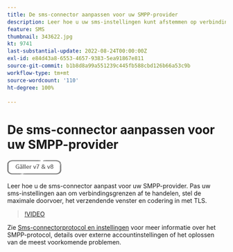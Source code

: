 ```yaml
---
title: De sms-connector aanpassen voor uw SMPP-provider
description: Leer hoe u uw sms-instellingen kunt afstemmen op verbindingslimieten, de maximale doorvoer, het verzendvenster en versleuteling met TLS kunt instellen.
feature: SMS
thumbnail: 343622.jpg
kt: 9741
last-substantial-update: 2022-08-24T00:00:00Z
exl-id: e84d43a8-6553-4657-9383-5ea91867e811
source-git-commit: b1b8d8a99a551239c445fb588cbd126b66a53c9b
workflow-type: tm+mt
source-wordcount: '110'
ht-degree: 100%

---
```


# De sms-connector aanpassen voor uw SMPP-provider

![Geldt voor V7, V8](../assets/V7-V8-stamp.png)

Leer hoe u de sms-connector aanpast voor uw SMPP-provider. Pas uw sms-instellingen aan om verbindingsgrenzen af te handelen, stel de maximale doorvoer, het verzendende venster en codering in met TLS.

>[!VIDEO](https://video.tv.adobe.com/v/343622?quality=12&learn=on)

Zie [Sms-connectorprotocol en instellingen](https://experienceleague.adobe.com/docs/campaign-classic/using/sending-messages/sending-messages-on-mobiles/sms-protocol.html?lang=nl#sending-messages) voor meer informatie over het SMPP-protocol, details over externe accountinstellingen of het oplossen van de meest voorkomende problemen.
